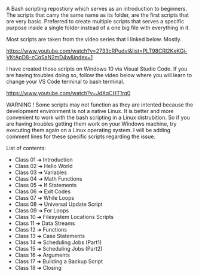 A Bash scripting repostiory which serves as an introduction to beginners. The scripts that carry the same name as its folder, are the first scripts that are very basic. Preferred to create multiple scripts that serves a specific purpose inside a single folder instead of a one big file with everything in it.


Most scripts are taken from the video series that I linked below. Mostly..

https://www.youtube.com/watch?v=2733cRPudvI&list=PLT98CRl2KxKGj-VKtApD8-zCqSaN2mD4w&index=1

I have created those scripts on Windows 10 via Visual Studio Code. If you are having troubles doing so, follow the video below where you will learn to change your VS Code terminal to bash terminal.

https://www.youtube.com/watch?v=JdXqCHT1rq0


WARNING !
Some scripts may not function as they are intented because the development environment is not a native Linux. It is better and more convenient to work with the bash scripting in a Linux distrubition.
So if you are having troubles getting them work on your Windows machine, try executing them again on a Linux operating system. I will be adding comment lines for these specific scripts regarding the issue.

List of contents:
- Class 01 ➜ Introduction
- Class 02 ➜ Hello World
- Class 03 ➜ Variables
- Class 04 ➜ Math Functions 
- Class 05 ➜ If Statements
- Class 06 ➜ Exit Codes
- Class 07 ➜ While Loops
- Class 08 ➜ Universal Update Script
- Class 09 ➜ For Loops
- Class 10 ➜ Filesystem Locations Scripts
- Class 11 ➜ Data Streams
- Class 12 ➜ Functions
- Class 13 ➜ Case Statements
- Class 14 ➜ Scheduling Jobs (Part1)
- Class 15 ➜ Scheduling Jobs (Part2)
- Class 16 ➜ Arguments
- Class 17 ➜ Building a Backup Script
- Class 18 ➜ Closing
